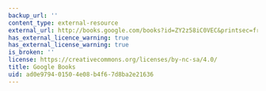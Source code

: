 ```yaml
---
backup_url: ''
content_type: external-resource
external_url: http://books.google.com/books?id=ZY2z58iC0VEC&printsec=frontcover
has_external_licence_warning: true
has_external_license_warning: true
is_broken: ''
license: https://creativecommons.org/licenses/by-nc-sa/4.0/
title: Google Books
uid: ad0e9794-0150-4e08-b4f6-7d8ba2e21636
---
```

